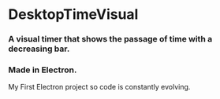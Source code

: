 # DesktopTimeVisual
### A visual timer that shows the passage of time with a decreasing bar.

### Made in Electron.

My First Electron project so code is constantly evolving.
